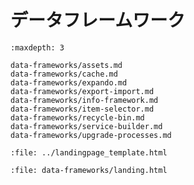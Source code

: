 # データフレームワーク

```{toctree}
:maxdepth: 3

data-frameworks/assets.md
data-frameworks/cache.md
data-frameworks/expando.md
data-frameworks/export-import.md
data-frameworks/info-framework.md
data-frameworks/item-selector.md
data-frameworks/recycle-bin.md
data-frameworks/service-builder.md
data-frameworks/upgrade-processes.md
```

```{raw} html
:file: ../landingpage_template.html
```

```{raw} html
:file: data-frameworks/landing.html
```